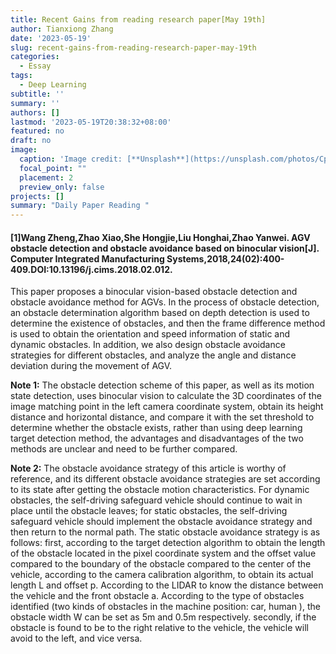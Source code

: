```yaml
---
title: Recent Gains from reading research paper[May 19th]
author: Tianxiong Zhang
date: '2023-05-19'
slug: recent-gains-from-reading-research-paper-may-19th
categories:
  - Essay
tags:
  - Deep Learning
subtitle: ''
summary: ''
authors: []
lastmod: '2023-05-19T20:38:32+08:00'
featured: no
draft: no
image:
  caption: 'Image credit: [**Unsplash**](https://unsplash.com/photos/CpkOjOcXdUY)'
  focal_point: ""
  placement: 2
  preview_only: false
projects: []
summary: "Daily Paper Reading "
---
```

#### [1]Wang Zheng,Zhao Xiao,She Hongjie,Liu Honghai,Zhao Yanwei. AGV obstacle detection and obstacle avoidance based on binocular vision[J]. Computer Integrated Manufacturing Systems,2018,24(02):400-409.DOI:10.13196/j.cims.2018.02.012.

This paper proposes a binocular vision-based obstacle detection and obstacle avoidance method for AGVs. In the process of obstacle detection, an obstacle determination algorithm based on depth detection is used to determine the existence of obstacles, and then the frame difference method is used to obtain the orientation and speed information of static and dynamic obstacles. In addition, we also design obstacle avoidance strategies for different obstacles, and analyze the angle and distance deviation during the movement of AGV.

**Note 1:** 
The obstacle detection scheme of this paper, as well as its motion state detection, uses binocular vision to calculate the 3D coordinates of the image matching point in the left camera coordinate system, obtain its height distance and horizontal distance, and compare it with the set threshold to determine whether the obstacle exists, rather than using deep learning target detection method, the advantages and disadvantages of the two methods are unclear and need to be further compared.

**Note 2:**
The obstacle avoidance strategy of this article is worthy of reference, and its different obstacle avoidance strategies are set according to its state after getting the obstacle motion characteristics. For dynamic obstacles, the self-driving safeguard vehicle should continue to wait in place until the obstacle leaves; for static obstacles, the self-driving safeguard vehicle should implement the obstacle avoidance strategy and then return to the normal path.
The static obstacle avoidance strategy is as follows: first, according to the target detection algorithm to obtain the length of the obstacle located in the pixel coordinate system and the offset value compared to the boundary of the obstacle compared to the center of the vehicle, according to the camera calibration algorithm, to obtain its actual length L and offset p. According to the LIDAR to know the distance between the vehicle and the front obstacle a. According to the type of obstacles identified (two kinds of obstacles in the machine position: car, human ), the obstacle width W can be set as 5m and 0.5m respectively. secondly, if the obstacle is found to be to the right relative to the vehicle, the vehicle will avoid to the left, and vice versa.




